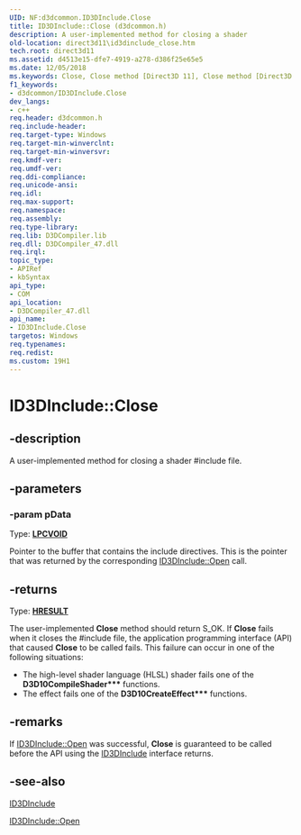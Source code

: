 ```yaml
---
UID: NF:d3dcommon.ID3DInclude.Close
title: ID3DInclude::Close (d3dcommon.h)
description: A user-implemented method for closing a shader
old-location: direct3d11\id3dinclude_close.htm
tech.root: direct3d11
ms.assetid: d4513e15-dfe7-4919-a278-d386f25e65e5
ms.date: 12/05/2018
ms.keywords: Close, Close method [Direct3D 11], Close method [Direct3D 11],ID3DInclude interface, ID3DInclude interface [Direct3D 11],Close method, ID3DInclude.Close, ID3DInclude::Close, d3dcommon/ID3DInclude::Close, direct3d11.id3dinclude_close
f1_keywords:
- d3dcommon/ID3DInclude.Close
dev_langs:
- c++
req.header: d3dcommon.h
req.include-header: 
req.target-type: Windows
req.target-min-winverclnt: 
req.target-min-winversvr: 
req.kmdf-ver: 
req.umdf-ver: 
req.ddi-compliance: 
req.unicode-ansi: 
req.idl: 
req.max-support: 
req.namespace: 
req.assembly: 
req.type-library: 
req.lib: D3DCompiler.lib
req.dll: D3DCompiler_47.dll
req.irql: 
topic_type:
- APIRef
- kbSyntax
api_type:
- COM
api_location:
- D3DCompiler_47.dll
api_name:
- ID3DInclude.Close
targetos: Windows
req.typenames: 
req.redist: 
ms.custom: 19H1
---
```


# ID3DInclude::Close


## -description


A user-implemented method for closing a shader #include file.


## -parameters




### -param pData

Type: <b><a href="https://docs.microsoft.com/windows/desktop/WinProg/windows-data-types">LPCVOID</a></b>

Pointer to the buffer that contains the include directives. This is the pointer that was returned by the corresponding <a href="https://docs.microsoft.com/windows/desktop/api/d3dcommon/nf-d3dcommon-id3dinclude-open">ID3DInclude::Open</a> call.
          


## -returns



Type: <b><a href="/windows/win32/com/structure-of-com-error-codes">HRESULT</a></b>

The user-implemented <b>Close</b> method should return S_OK. If <b>Close</b> fails when it closes the #include file, the application programming interface (API) that caused <b>Close</b> to be called fails. This failure can occur in one of the following situations:
              

<ul>
<li>The high-level shader language (HLSL) shader fails one of the <b>D3D10CompileShader***</b> functions.
              </li>
<li>The effect fails one of the <b>D3D10CreateEffect***</b> functions.
              </li>
</ul>



## -remarks



If <a href="https://docs.microsoft.com/windows/desktop/api/d3dcommon/nf-d3dcommon-id3dinclude-open">ID3DInclude::Open</a> was successful, <b>Close</b> is guaranteed to be called before the API using the <a href="https://docs.microsoft.com/windows/desktop/api/d3dcommon/nn-d3dcommon-id3dinclude">ID3DInclude</a> interface returns.
        




## -see-also




<a href="https://docs.microsoft.com/windows/desktop/api/d3dcommon/nn-d3dcommon-id3dinclude">ID3DInclude</a>



<a href="https://docs.microsoft.com/windows/desktop/api/d3dcommon/nf-d3dcommon-id3dinclude-open">ID3DInclude::Open</a>
 

 

